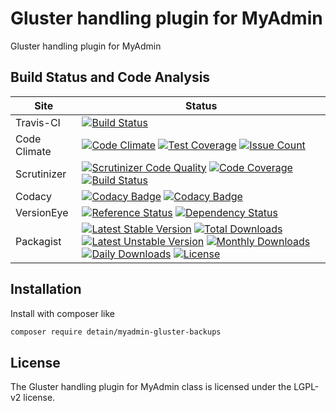 # Gluster handling plugin for MyAdmin

Gluster handling plugin for MyAdmin

## Build Status and Code Analysis

Site          | Status
--------------|---------------------------
Travis-CI     | [![Build Status](https://travis-ci.org/detain/myadmin-gluster-backups.svg?branch=master)](https://travis-ci.org/detain/myadmin-gluster-backups)
Code Climate  | [![Code Climate](https://codeclimate.com/github/detain/myadmin-gluster-backups/badges/gpa.svg)](https://codeclimate.com/github/detain/myadmin-gluster-backups) [![Test Coverage](https://codeclimate.com/github/detain/myadmin-gluster-backups/badges/coverage.svg)](https://codeclimate.com/github/detain/myadmin-gluster-backups/coverage) [![Issue Count](https://codeclimate.com/github/detain/myadmin-gluster-backups/badges/issue_count.svg)](https://codeclimate.com/github/detain/myadmin-gluster-backups)
Scrutinizer   | [![Scrutinizer Code Quality](https://scrutinizer-ci.com/g/detain/myadmin-gluster-backups/badges/quality-score.png?b=master)](https://scrutinizer-ci.com/g/detain/myadmin-gluster-backups/?branch=master) [![Code Coverage](https://scrutinizer-ci.com/g/detain/myadmin-gluster-backups/badges/coverage.png?b=master)](https://scrutinizer-ci.com/g/detain/myadmin-gluster-backups/?branch=master) [![Build Status](https://scrutinizer-ci.com/g/detain/myadmin-gluster-backups/badges/build.png?b=master)](https://scrutinizer-ci.com/g/detain/myadmin-gluster-backups/build-status/master)
Codacy        | [![Codacy Badge](https://api.codacy.com/project/badge/Grade/226251fc068f4fd5b4b4ef9a40011d06)](https://www.codacy.com/app/detain/myadmin-gluster-backups) [![Codacy Badge](https://api.codacy.com/project/badge/Coverage/25fa74eb74c947bf969602fcfe87e349)](https://www.codacy.com/app/detain/myadmin-gluster-backups?utm_source=github.com&utm_medium=referral&utm_content=detain/myadmin-gluster-backups&utm_campaign=Badge_Coverage)
VersionEye    | [![Reference Status](https://www.versioneye.com/php/detain:myadmin-gluster-backups/reference_badge.svg?style=flat)](https://www.versioneye.com/php/detain:myadmin-gluster-backups/references) [![Dependency Status](https://www.versioneye.com/user/projects/592f7318bafc5500414dfd2a/badge.svg?style=flat-square)](https://www.versioneye.com/user/projects/592f7318bafc5500414dfd2a)
Packagist     | [![Latest Stable Version](https://poser.pugx.org/detain/myadmin-gluster-backups/version)](https://packagist.org/packages/detain/myadmin-gluster-backups) [![Total Downloads](https://poser.pugx.org/detain/myadmin-gluster-backups/downloads)](https://packagist.org/packages/detain/myadmin-gluster-backups) [![Latest Unstable Version](https://poser.pugx.org/detain/myadmin-gluster-backups/v/unstable)](//packagist.org/packages/detain/myadmin-gluster-backups) [![Monthly Downloads](https://poser.pugx.org/detain/myadmin-gluster-backups/d/monthly)](https://packagist.org/packages/detain/myadmin-gluster-backups) [![Daily Downloads](https://poser.pugx.org/detain/myadmin-gluster-backups/d/daily)](https://packagist.org/packages/detain/myadmin-gluster-backups) [![License](https://poser.pugx.org/detain/myadmin-gluster-backups/license)](https://packagist.org/packages/detain/myadmin-gluster-backups)


## Installation

Install with composer like

```sh
composer require detain/myadmin-gluster-backups
```

## License

The Gluster handling plugin for MyAdmin class is licensed under the LGPL-v2 license.

